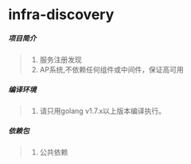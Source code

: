 # infra-discovery

##### 项目简介
> 1. 服务注册发现
> 2. AP系统,不依赖任何组件或中间件，保证高可用

##### 编译环境
> 1. 请只用golang v1.7.x以上版本编译执行。

##### 依赖包
> 1. 公共依赖


